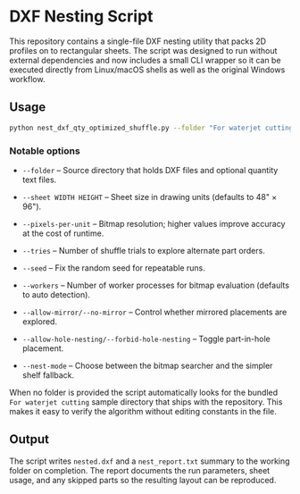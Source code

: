 # DXF Nesting Script

This repository contains a single-file DXF nesting utility that packs 2D profiles on to rectangular sheets.  The script was designed to run without external dependencies and now includes a small CLI wrapper so it can be executed directly from Linux/macOS shells as well as the original Windows workflow.

## Usage

```bash
python nest_dxf_qty_optimized_shuffle.py --folder "For waterjet cutting" --pixels-per-unit 6 --tries 4
```

### Notable options

- `--folder` – Source directory that holds DXF files and optional quantity text files.
- `--sheet WIDTH HEIGHT` – Sheet size in drawing units (defaults to 48" × 96").
- `--pixels-per-unit` – Bitmap resolution; higher values improve accuracy at the cost of runtime.
- `--tries` – Number of shuffle trials to explore alternate part orders.
- `--seed` – Fix the random seed for repeatable runs.
- `--workers` – Number of worker processes for bitmap evaluation (defaults to auto detection).

- `--allow-mirror/--no-mirror` – Control whether mirrored placements are explored.
- `--allow-hole-nesting/--forbid-hole-nesting` – Toggle part-in-hole placement.
- `--nest-mode` – Choose between the bitmap searcher and the simpler shelf fallback.

When no folder is provided the script automatically looks for the bundled `For waterjet cutting` sample directory that ships with the repository.  This makes it easy to verify the algorithm without editing constants in the file.

## Output

The script writes `nested.dxf` and a `nest_report.txt` summary to the working folder on completion.  The report documents the run parameters, sheet usage, and any skipped parts so the resulting layout can be reproduced.
